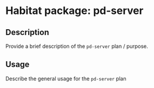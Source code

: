 # Habitat package: pd-server

## Description

Provide a brief description of the `pd-server` plan / purpose.

## Usage

Describe the general usage for the `pd-server` plan
